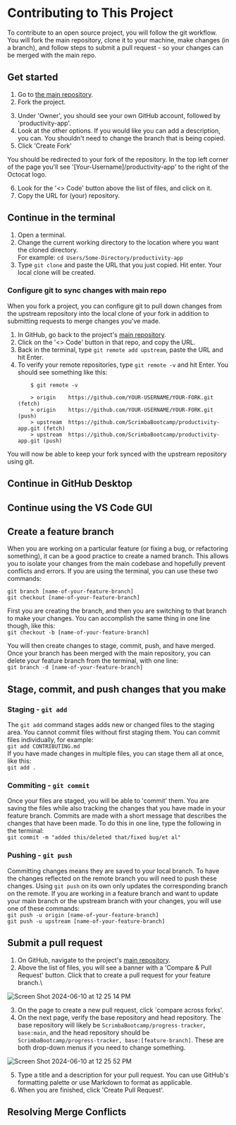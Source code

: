 # Contributing to This Project
To contribute to an open source project, you will follow the git workflow. You will fork the main repository, clone it to your machine, make changes (in a branch), and follow steps to submit a pull request - so your changes can be merged with the main repo.

## Get started
1. Go to [the main repository](https://github.com/ScrimbaBootcamp/productivity-app).
2. Fork the project.
<!-- insert screenshot here -->
3. Under 'Owner', you should see your own GitHub account, followed by 'productivity-app'.
4. Look at the other options. If you would like you can add a description, you can. You shouldn't need to change the branch that is being copied.
5. Click 'Create Fork'

You should be redirected to your fork of the repository. In the top left corner of the page you'll see '[Your-Username]/productivity-app' to the right of the Octocat logo. 

6. Look for the '<> Code' button above the list of files, and click on it. 
7. Copy the URL for (your) repository.

## Continue in the terminal
1. Open a terminal. 
2. Change the current working directory to the location where you want the cloned directory.\
For example: `cd Users/Some-Directory/productivity-app`
3. Type `git clone` and paste the URL that you just copied. Hit enter. Your local clone will be created.

### Configure git to sync changes with main repo
When you fork a project, you can configure git to pull down changes from the upstream repository into the local clone of your fork in addition to submitting requests to merge changes you've made.

1. In GitHub, go back to the project's [main repository](https://github.com/ScrimbaBootcamp/productivity-app).
2. Click on the '<> Code' button in that repo, and copy the URL.
3. Back in the terminal, type `git remote add upstream`, paste the URL and hit Enter.
4. To verify your remote repositories, type `git remote -v` and hit Enter. You should see something like this:
    ```
        $ git remote -v

        > origin    https://github.com/YOUR-USERNAME/YOUR-FORK.git (fetch)
        > origin    https://github.com/YOUR-USERNAME/YOUR-FORK.git (push)
        > upstream  https://github.com/ScrimbaBootcamp/productivity-app.git (fetch)
        > upstream  https://github.com/ScrimbaBootcamp/productivity-app.git (push)
    ```

You will now be able to keep your fork synced with the upstream repository using git.

<!-- Add steps for [syncing a fork](https://docs.github.com/en/pull-requests/collaborating-with-pull-requests/working-with-forks/syncing-a-fork) -->

## Continue in GitHub Desktop

<!-- Add steps for cloning a project and adding an upstream repository -->

## Continue using the VS Code GUI

<!-- Add steps for cloning a project and adding an upstream repository -->

## Create a feature branch

When you are working on a particular feature (or fixing a bug, or refactoring something), it can be a good practice to create a named branch. This allows you to isolate your changes from the main codebase and hopefully prevent conflicts and errors.
 If you are using the terminal, you can use these two commands:
```
git branch [name-of-your-feature-branch]
git checkout [name-of-your-feature-branch]
```
First you are creating the branch, and then you are switching to that branch to make your changes. 
You can accomplish the same thing in one line though, like this:\
`git checkout -b [name-of-your-feature-branch]`

You will then create changes to stage, commit, push, and have merged. Once your branch has been merged with the main repository, you can delete your feature branch from the terminal, with one line:\
`git branch -d [name-of-your-feature-branch]`


## Stage, commit, and push changes that you make
### Staging - `git add`
The `git add` command stages adds new or changed files to the staging area. You cannot commit files without first staging them. You can commit files individually, for example:\
`git add CONTRIBUTING.md`\
If you have made changes in multiple files, you can stage them all at once, like this:\
`git add .`
### Commiting - `git commit`
Once your files are staged, you will be able to 'commit' them. You are saving the files while also tracking the changes that you have made in your feature branch. Commits are made with a short message that describes the changes that have been made. To do this in one line, type the following in the terminal:\
`git commit -m "added this/deleted that/fixed bug/et al"`
### Pushing - `git push`
Committing changes means they are saved to your local branch. To have the changes reflected on the remote branch you will need to push these changes. Using `git push` on its own only updates the corresponding branch on the remote. If you are working in a feature branch and want to update your main branch or the upstream branch with your changes, you will use one of these commands:\
`git push -u origin [name-of-your-feature-branch]`\
`git push -u upstream [name-of-your-feature-branch]`
<!-- need to detail steps for creating an upstream path -->

## Submit a pull request
1. On GitHub, navigate to the project's [main repository](https://github.com/ScrimbaBootcamp/progress-tracker). 
2. Above the list of files, you will see a banner with a 'Compare & Pull Request' button. Click that to create a pull request for your feature branch.\

![Screen Shot 2024-06-10 at 12 25 14 PM](https://github.com/ScrimbaBootcamp/progress-tracker/assets/89760083/2ab7fb21-e478-459f-be5e-e8d7560b8821)

3. On the page to create a new pull request, click `compare across forks'.
4. On the next page, verify the base repository and head repository. The base repository will likely be `ScrimbaBootcamp/progress-tracker, base:main`, and the head repository should be `ScrimbaBootcamp/progress-tracker, base:[feature-branch]`. These are both drop-down menus if you need to change something.

![Screen Shot 2024-06-10 at 12 25 52 PM](https://github.com/ScrimbaBootcamp/progress-tracker/assets/89760083/23b2ba5a-4b92-4d68-a74f-7cc8367a17b0)

5. Type a title and a description for your pull request. You can use GitHub's formatting palette or use Markdown to format as applicable.
6. When you are finished, click 'Create Pull Request'.

## Resolving Merge Conflicts

